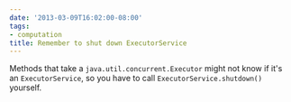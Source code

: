 ```yaml
---
date: '2013-03-09T16:02:00-08:00'
tags:
- computation
title: Remember to shut down ExecutorService
---
```


Methods that take a `java.util.concurrent.Executor` might not know if it's an `ExecutorService`, so you have to call `ExecutorService.shutdown()` yourself.
